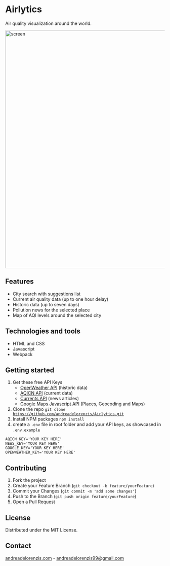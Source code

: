 # Airlytics
Air quality visualization around the world.

<img src="https://github.com/andreadelorenzis/Airlytics/blob/main/img/app-screen.PNG?raw=true" alt="screen" width="750" />

## Features 
- City search with suggestions list
- Current air quality data (up to one hour delay)
- Historic data (up to seven days) 
- Pollution news for the selected place
- Map of AQI levels around the selected city

## Technologies and tools
- HTML and CSS
- Javascript
- Webpack

## Getting started
1. Get these free API Keys
	- <a href="https://home.openweathermap.org/users/sign_up" target="_blank">OpenWeather API</a> (historic data)
	- <a href="https://aqicn.org/data-platform/token/#/" target="_blank">AQICN API</a> (current data)
	- <a href="https://www.currentsapi.services/en" target="_blank">Currents API</a> (news articles)
	- <a href="https://developers.google.com/maps/documentation/javascript/overview" target="_blank">Google Maps Javascript API</a> (Places, Geocoding and Maps)
2. Clone the repo
<code>git clone https://github.com/andreadelorenzis/Airlytics.git</code>
3. Install NPM packages
<code>npm install</code>
4. create a `.env` file in root folder and add your API keys, as showcased in `.env.example`
```
AQICN_KEY='YOUR KEY HERE'
NEWS_KEY='YOUR KEY HERE'
GOOGLE_KEY='YOUR KEY HERE'
OPENWEATHER_KEY='YOUR KEY HERE'
```

## Contributing
1. Fork the project
2. Create your Feature Branch (`git checkout -b feature/yourFeature`)
3. Commit your Changes (`git commit -m 'add some changes'`)
4. Push to the Branch (`git push origin feature/yourFeature`)
5. Open a Pull Request

## License 
Distributed under the MIT License.

## Contact
<a href="https://www.andreadelorenzis.com/" target="_blank">andreadelorenzis.com</a> - andreadelorenzis99@gmail.com
